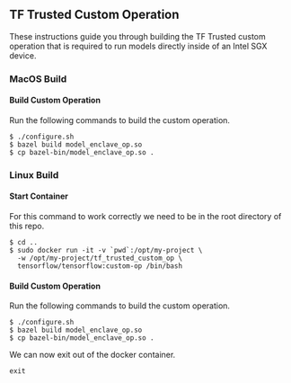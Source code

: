 ## TF Trusted Custom Operation

These instructions guide you through building the TF Trusted custom operation that is required to run models directly inside of an Intel SGX device.

### MacOS Build

#### Build Custom Operation

Run the following commands to build the custom operation.

```
$ ./configure.sh
$ bazel build model_enclave_op.so
$ cp bazel-bin/model_enclave_op.so .
```

### Linux Build

#### Start Container

For this command to work correctly we need to be in the root directory of this repo.

```
$ cd ..
$ sudo docker run -it -v `pwd`:/opt/my-project \
  -w /opt/my-project/tf_trusted_custom_op \
  tensorflow/tensorflow:custom-op /bin/bash
```

#### Build Custom Operation

Run the following commands to build the custom operation.

```
$ ./configure.sh
$ bazel build model_enclave_op.so
$ cp bazel-bin/model_enclave_op.so .
```

We can now exit out of the docker container.

```
exit
```
